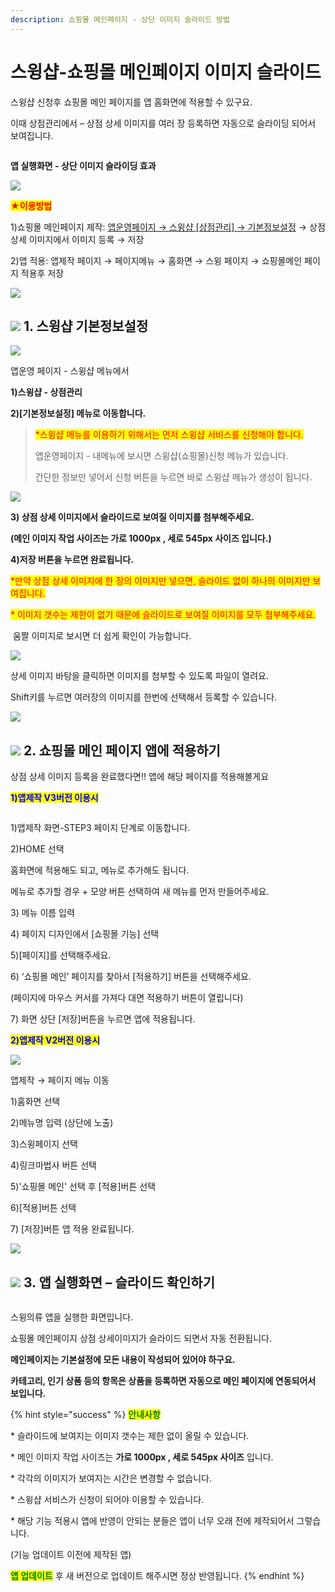 ```yaml
---
description: 쇼핑몰 메인페이지 - 상단 이미지 슬라이드 방법
---
```


# 스윙샵-쇼핑몰 메인페이지 이미지 슬라이드

스윙샵 신청후 쇼핑몰 메인 페이지를 앱 홈화면에 적용할 수 있구요.

이때 상점관리에서 – 상점 상세 이미지를 여러 장 등록하면 자동으로 슬라이딩 되어서 보여집니다.

<figure><img src="../../.gitbook/assets/구분선.PNG" alt=""><figcaption></figcaption></figure>

<img src="../../.gitbook/assets/image (9).png" alt="" data-size="line">**앱 실행화면 - 상단 이미지 슬라이딩 효과**

![](https://wp.swing2app.co.kr/wp-content/uploads/2018/11/%EB%85%B9%ED%99%94\_2021\_01\_28\_16\_25\_34\_467.gif)

<mark style="color:red;">**★이용방법**</mark>

1\)쇼핑몰 메인페이지 제작: [앱운영페이지 → 스윙샵 \[상점관리\] → 기본정보설정](http://www.swing2app.co.kr/view/store\_info\_basic\_setting) → 상점 상세 이미지에서 이미지 등록 → 저장

2\)앱 적용: 앱제작 페이지 → 페이지메뉴 → 홈화면 → 스윙 페이지 → 쇼핑몰메인 페이지 적용후 저장&#x20;

![](<../../.gitbook/assets/구분선 (1) (1).PNG>)

## ![](https://wp.swing2app.co.kr/wp-content/uploads/2020/04/%EB%8B%A8%EB%9D%BD1-1.png) **1. 스윙샵 기본정보설정**

![](https://wp.swing2app.co.kr/wp-content/uploads/2018/11/%EC%83%81%EC%A0%90%EA%B4%80%EB%A6%AC.png)

앱운영 페이지 - 스윙샵 메뉴에서&#x20;

**1)스윙샵 - 상점관리**

**2)\[기본정보설정] 메뉴로 이동합니다.** &#x20;

> <mark style="color:red;">\*스윙샵 메뉴를 이용하기 위해서는 먼저 스윙샵 서비스를 신청해야 합니다.</mark>
>
> 앱운영페이지 - 내메뉴에 보시면 스윙샵(쇼핑몰)신청 메뉴가 있습니다.&#x20;
>
> 간단한 정보만 넣어서 신청 버튼을 누르면 바로 스윙샵 메뉴가 생성이 됩니다.

![](https://wp.swing2app.co.kr/wp-content/uploads/2018/11/%EC%8A%A4%EC%9C%99%EC%83%B5-%EC%83%81%EC%A0%90%EA%B4%80%EB%A6%AC\_%EC%8A%AC%EB%9D%BC%EC%9D%B4%EB%93%9C%EC%9D%B4%EB%AF%B8%EC%A7%802.png)

**3) 상점 상세 이미지에서 슬라이드로 보여질 이미지를 첨부해주세요.**

**(메인 이미지 작업 사이즈는 가로 1000px , 세로 545px 사이즈 입니다.)**

**4)저장 버튼을 누르면 완료됩니다.**

<mark style="color:red;">\*만약 상점 상세 이미지에 한 장의 이미지만 넣으면, 슬라이드 없이 하나의 이미지만 보여집니다.</mark>

<mark style="color:red;">\* 이미지 갯수는 제한이 없기 때문에 슬라이드로 보여질 이미지를 모두 첨부해주세요.</mark>



<img src="../../.gitbook/assets/image (9).png" alt="" data-size="line"> 움짤 이미지로 보시면 더 쉽게 확인이 가능합니다.

![](https://wp.swing2app.co.kr/wp-content/uploads/2018/11/%EB%85%B9%ED%99%94\_2021\_02\_12\_11\_04\_11\_286.gif)

상세 이미지 바탕을 클릭하면 이미지를 첨부할 수 있도록 파일이 열려요.

Shift키를 누르면 여러장의 이미지를 한번에 선택해서 등록할 수 있습니다.

![](<../../.gitbook/assets/구분선 (1) (1).PNG>)

## ![](https://wp.swing2app.co.kr/wp-content/uploads/2020/04/%EB%8B%A8%EB%9D%BD1-1.png) **2. 쇼핑몰 메인 페이지 앱에 적용하기**

상점 상세 이미지 등록을 완료했다면!! 앱에 해당 페이지를 적용해볼게요



<mark style="color:blue;">**1)앱제작 V3버전 이용시**</mark>

<figure><img src="../../.gitbook/assets/쇼핑몰메인1.png" alt=""><figcaption></figcaption></figure>

1\)앱제작 화면-STEP3 페이지 단계로 이동합니다.

2\)HOME 선택

홈화면에 적용해도 되고, 메뉴로 추가해도 됩니다.

메뉴로 추가할 경우 + 모양 버튼 선택하여 새 메뉴를 먼저 만들어주세요.&#x20;

3\) 메뉴 이름 입력

4\) 페이지 디자인에서 \[쇼핑몰 기능] 선택

5\)\[페이지]를 선택해주세요.&#x20;

6\) ‘쇼핑몰 메인’ 페이지를 찾아서 \[적용하기] 버튼을 선택해주세요.&#x20;

(페이지에 마우스 커서를 가져다 대면 적용하기 버튼이 열립니다)

7\) 화면 상단 \[저장]버튼을 누르면 앱에 적용됩니다.



<mark style="color:blue;">**2)앱제작 V2버전 이용시**</mark>

![](https://wp.swing2app.co.kr/wp-content/uploads/2019/04/%EC%8A%A4%EC%9C%99%EC%83%B5%EB%A9%94%EC%9D%B81.png)

앱제작 → 페이지 메뉴 이동

1\)홈화면 선택

2\)메뉴명 입력 (상단에 노출)

3\)스윙페이지 선택

4\)링크마법사 버튼 선택

5\)'쇼핑몰 메인' 선택 후 \[적용]버튼 선택

6\)\[적용]버튼 선택

7\) \[저장]버튼 앱 적용 완료됩니다.&#x20;

![](<../../.gitbook/assets/구분선 (1) (1).PNG>)

## ![](https://wp.swing2app.co.kr/wp-content/uploads/2020/04/%EB%8B%A8%EB%9D%BD1-1.png) **3. 앱 실행화면 – 슬라이드 확인하기**

<figure><img src="../../.gitbook/assets/슬라이드2.gif" alt=""><figcaption></figcaption></figure>

스윙의류 앱을 실행한 화면입니다.

쇼핑몰 메인페이지 상점 상세이미지가 슬라이드 되면서 자동 전환됩니다.

**메인페이지는 기본설정에 모든 내용이 작성되어 있어야 하구요.**

**카테고리, 인기 상품 등의 항목은 상품을 등록하면 자동으로 메인 페이지에 연동되어서 보입니다.**&#x20;

{% hint style="success" %}
<mark style="color:green;">**안내사항**</mark>

\* 슬라이드에 보여지는 이미지 갯수는 제한 없이 올릴 수 있습니다.

\* 메인 이미지 작업 사이즈는 **가로 1000px , 세로 545px 사이즈** 입니다.

\* 각각의 이미지가 보여지는 시간은 변경할 수 없습니다.

\* 스윙샵 서비스가 신청이 되어야 이용할 수 있습니다.

\* 해당 기능 적용시 앱에 반영이 안되는 분들은 앱이 너무 오래 전에 제작되어서 그렇습니다.

(기능 업데이트 이전에 제작된 앱)

<mark style="color:green;">**앱 업데이트**</mark> 후 새 버전으로 업데이트 해주시면 정상 반영됩니다.
{% endhint %}



